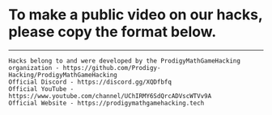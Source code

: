 # To make a public video on our hacks, please copy the format below.

____________________________________________________________________

```
Hacks belong to and were developed by the ProdigyMathGameHacking organization - https://github.com/Prodigy-Hacking/ProdigyMathGameHacking
Official Discord - https://discord.gg/XQDfbfq
Official YouTube - https://www.youtube.com/channel/UChIRMY6SdQrcADVscWTVv9A
Official Website - https://prodigymathgamehacking.tech
```

